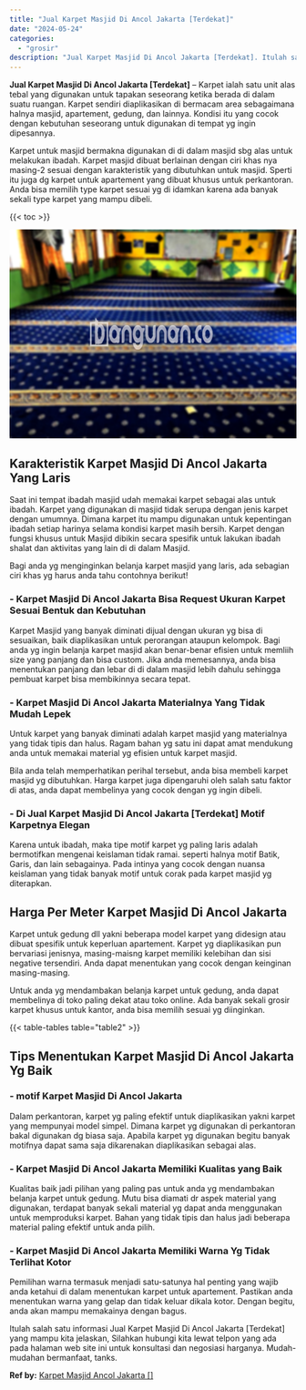 ```yaml
---
title: "Jual Karpet Masjid Di Ancol Jakarta [Terdekat]"
date: "2024-05-24"
categories: 
  - "grosir"
description: "Jual Karpet Masjid Di Ancol Jakarta [Terdekat]. Itulah salah satu informasi Jual Karpet Masjid Di Ancol Jakarta [Terdekat] yang mampu kita jelaskan, Silahk..."
---
```


**Jual Karpet Masjid Di Ancol Jakarta \[Terdekat\]** – Karpet ialah satu unit alas tebal yang digunakan untuk tapakan seseorang ketika berada di dalam suatu ruangan. Karpet sendiri diaplikasikan di bermacam area sebagaimana halnya masjid, apartement, gedung, dan lainnya. Kondisi itu yang cocok dengan kebutuhan seseorang untuk digunakan di tempat yg ingin dipesannya.

Karpet untuk masjid bermakna digunakan di di dalam masjid sbg alas untuk melakukan ibadah. Karpet masjid dibuat berlainan dengan ciri khas nya masing-2 sesuai dengan karakteristik yang dibutuhkan untuk masjid. Sperti itu juga dg karpet untuk apartement yang dibuat khusus untuk perkantoran. Anda bisa memilih type karpet sesuai yg di idamkan karena ada banyak sekali type karpet yang mampu dibeli.

{{< toc >}}

![Jual Karpet Masjid Di Ancol Jakarta [Terdekat]](/images/grosir-karpet-murah-59.png)

## Karakteristik Karpet Masjid Di Ancol Jakarta Yang Laris

Saat ini tempat ibadah masjid udah memakai karpet sebagai alas untuk ibadah. Karpet yang digunakan di masjid tidak serupa dengan jenis karpet dengan umumnya. Dimana karpet itu mampu digunakan untuk kepentingan ibadah setiap harinya selama kondisi karpet masih bersih. Karpet dengan fungsi khusus untuk Masjid dibikin secara spesifik untuk lakukan ibadah shalat dan aktivitas yang lain di di dalam Masjid.

Bagi anda yg menginginkan belanja karpet masjid yang laris, ada sebagian ciri khas yg harus anda tahu contohnya berikut!

### \- Karpet Masjid Di Ancol Jakarta Bisa Request Ukuran Karpet Sesuai Bentuk dan Kebutuhan

Karpet Masjid yang banyak diminati dijual dengan ukuran yg bisa di sesuaikan, baik diaplikasikan untuk perorangan ataupun kelompok. Bagi anda yg ingin belanja karpet masjid akan benar-benar efisien untuk memliih size yang panjang dan bisa custom. Jika anda memesannya, anda bisa menentukan panjang dan lebar di di dalam masjid lebih dahulu sehingga pembuat karpet bisa membikinnya secara tepat.

### \- Karpet Masjid Di Ancol Jakarta Materialnya Yang Tidak Mudah Lepek

Untuk karpet yang banyak diminati adalah karpet masjid yang materialnya yang tidak tipis dan halus. Ragam bahan yg satu ini dapat amat mendukung anda untuk memakai material yg efisien untuk karpet masjid.

Bila anda telah memperhatikan perihal tersebut, anda bisa membeli karpet masjid yg dibutuhkan. Harga karpet juga dipengaruhi oleh salah satu faktor di atas, anda dapat membelinya yang cocok dengan yg ingin dibeli.

### \- Di Jual Karpet Masjid Di Ancol Jakarta \[Terdekat\] Motif Karpetnya Elegan

Karena untuk ibadah, maka tipe motif karpet yg paling laris adalah bermotifkan mengenai keislaman tidak ramai. seperti halnya motif Batik, Garis, dan lain sebagainya. Pada intinya yang cocok dengan nuansa keislaman yang tidak banyak motif untuk corak pada karpet masjid yg diterapkan.

## Harga Per Meter Karpet Masjid Di Ancol Jakarta

Karpet untuk gedung dll yakni beberapa model karpet yang didesign atau dibuat spesifik untuk keperluan apartement. Karpet yg diaplikasikan pun bervariasi jenisnya, masing-maisng karpet memiliki kelebihan dan sisi negative tersendiri. Anda dapat menentukan yang cocok dengan keinginan masing-masing.

Untuk anda yg mendambakan belanja karpet untuk gedung, anda dapat membelinya di toko paling dekat atau toko online. Ada banyak sekali grosir karpet khusus untuk kantor, anda bisa memilih sesuai yg diinginkan.

{{< table-tables table="table2" >}}

## Tips Menentukan Karpet Masjid Di Ancol Jakarta Yg Baik

### \- motif Karpet Masjid Di Ancol Jakarta

Dalam perkantoran, karpet yg paling efektif untuk diaplikasikan yakni karpet yang mempunyai model simpel. Dimana karpet yg digunakan di perkantoran bakal digunakan dg biasa saja. Apabila karpet yg digunakan begitu banyak motifnya dapat sama saja dikarenakan diaplikasikan sebagai alas.

### \- Karpet Masjid Di Ancol Jakarta Memiliki Kualitas yang Baik

Kualitas baik jadi pilihan yang paling pas untuk anda yg mendambakan belanja karpet untuk gedung. Mutu bisa diamati dr aspek material yang digunakan, terdapat banyak sekali material yg dapat anda menggunakan untuk memproduksi karpet. Bahan yang tidak tipis dan halus jadi beberapa material paling efektif untuk anda pilih.

### \- Karpet Masjid Di Ancol Jakarta Memiliki Warna Yg Tidak Terlihat Kotor

Pemilihan warna termasuk menjadi satu-satunya hal penting yang wajib anda ketahui di dalam menentukan karpet untuk apartement. Pastikan anda menentukan warna yang gelap dan tidak keluar dikala kotor. Dengan begitu, anda akan mampu memakainya dengan bagus.

Itulah salah satu informasi Jual Karpet Masjid Di Ancol Jakarta \[Terdekat\] yang mampu kita jelaskan, Silahkan hubungi kita lewat telpon yang ada pada halaman web site ini untuk konsultasi dan negosiasi harganya. Mudah-mudahan bermanfaat, tanks.

**Ref by:**  [Karpet Masjid Ancol Jakarta []](https://id.wikipedia.org/wiki/Karpet)
